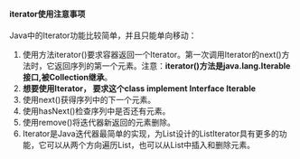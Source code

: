 #### iterator使用注意事项

Java中的Iterator功能比较简单，并且只能单向移动：

1.  使用方法iterator()要求容器返回一个Iterator。第一次调用Iterator的next()方法时，它返回序列的第一个元素。注意：**iterator()方法是java.lang.Iterable接口,被Collection继承**。
2. **想要使用Iterator， 要求这个class implement Interface Iterable<T>**
3. 使用next()获得序列中的下一个元素。
4. 使用hasNext()检查序列中是否还有元素。
5.  使用remove()将迭代器新返回的元素删除。
6. Iterator是Java迭代器最简单的实现，为List设计的ListIterator具有更多的功能，它可以从两个方向遍历List，也可以从List中插入和删除元素。